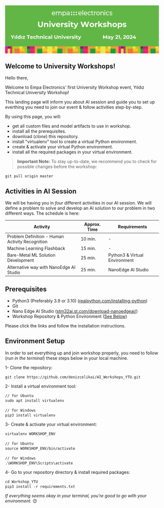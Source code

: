 <p align="center"><img src="additionals/university-workshops-ytu-banner-en.png" alt="University Workshops" style="display: block; margin: 0 auto" height=/></p>


## Welcome to University Workshops!

Hello there, 

Welcome to Empa Electronics' first University Workshop event, Yıldız Technical University Workshop!

This landing page will inform you about AI session and guide you to set up everthing you need to join our event & follow activities step-by-step.

By using this page, you will:

- get all custom files and model artifacts to use in workshop.
- install all the prerequisites.
- download (_clone_) this repository.
- install "virtualenv" tool to create a virtual Python environment.
- create & activate your virtual Python environment.
- install all the required packages in your virtual environment.

> **Important Note:** To stay up-to-date, we recommend you to check for possible changes before the workshop:  
```
git pull origin master
```

## Activities in AI Session

We will be having you in _four_ different activities in our AI session. We will define a problem to solve and develop an AI solution to our problem in two different ways. The schedule is here:

| Activity | Approx. Time | Requirements |
| ------ | ------ | ------ | 
| Problem Definition - Human Activity Recognition | 10 min.| - |
| Machine Learning Flashback | 15 min.|  - |
| Bare-Metal ML Solution Development | 25 min.| Python3 & Virtual Environment|
| Alternative way with NanoEdge AI Studio | 25 min.| NanoEdge AI Studio |

## Prerequisites

- Python3 (Preferably 3.9 or 3.10) ([realpython.com/installing-python](https://realpython.com/installing-python))
- Git
- Nano Edge AI Studio ([stm32ai.st.com/download-nanoedgeai/](https://stm32ai.st.com/download-nanoedgeai/))
- Workshop Repository & Python Environment ([See Below](github.com/Empa-Teknoloji/Workshop_YTU#before-we-meet))

Please click the links and follow the installation instructions. 

## Environment Setup

In order to set everything up and join workshop properly, you need to follow (_run in the terminal_) these steps below in your local machine.  

1- Clone the repository:
```
git clone https://github.com/denizcelikai/AI_Workshops_YTU.git
```
2- Install a virtual environment tool:
```
// for Ubuntu
sudo apt install virtualenv

// for Windows
pip3 install virtualenv
```
3- Create & activate your virtual environment:
```
virtualenv WORKSHOP_ENV

// for Ubuntu
source WORKSHOP_ENV/bin/activate

// for Windows 
.\WORKSHOP_ENV\Scripts\activate
```
4- Go to your repository directory & install required packages:

```
cd Workshop_YTU
pip3 install -r requirements.txt
```
_If everything seems okay in your terminal, you're good to go with your environment._ :blush: